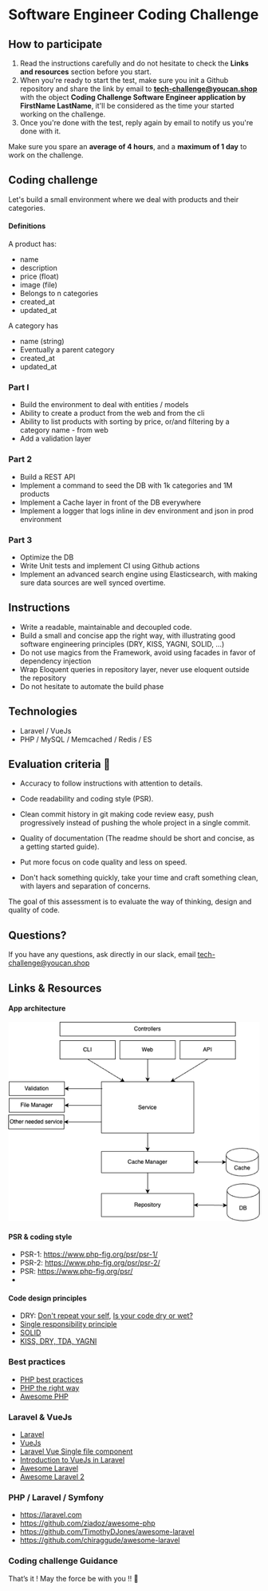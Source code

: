 # Software Engineer Coding Challenge

## How to participate
1. Read the instructions carefully and do not hesitate to check the **Links and resources** section before you start. 
2. When you're ready to start the test, make sure you init a Github repository and share the link by email to **tech-challenge@youcan.shop** with the object **Coding Challenge Software Engineer application by FirstName LastName**, it'll be considered as the time your started working on the challenge.
3. Once you're done with the test, reply again by email to notify us you're done with it. 

Make sure you spare an **average of 4 hours**, and a **maximum of 1 day** to work on the challenge.

## Coding challenge
Let's build a small environment where we deal with products and their categories.

#### Definitions
A product has:
- name
- description
- price (float)
- image (file)
- Belongs to n categories
- created_at
- updated_at

A category has
- name (string)
- Eventually a parent category
- created_at
- updated_at

### Part I
- Build the environment to deal with entities / models
- Ability to create a product from the web and from the cli
- Ability to list products with sorting by price, or/and filtering by a category name - from web
- Add a validation layer

### Part 2
- Build a REST API
- Implement a command to seed the DB with 1k categories and 1M products 
- Implement a Cache layer in front of the DB everywhere
- Implement a logger that logs inline in dev environment and json in prod environment

### Part 3
- Optimize the DB
- Write Unit tests and implement CI using Github actions 
- Implement an advanced search engine using Elasticsearch, with making sure data sources are well synced overtime.

## Instructions
- Write a readable, maintainable and decoupled code.
- Build a small and concise app the right way, with illustrating good software engineering principles (DRY, KISS, YAGNI, SOLID, ...)
- Do not use magics from the Framework, avoid using facades in favor of dependency injection
- Wrap Eloquent queries in repository layer, never use eloquent outside the repository
- Do not hesitate to automate the build phase

## Technologies
- Laravel / VueJs
- PHP / MySQL / Memcached / Redis / ES

## Evaluation criteria 🚨
- Accuracy to follow instructions with attention to details.
- Code readability and coding style (PSR).
- Clean commit history in git making code review easy, push progressively instead of pushing the whole project in a single commit.
- Quality of documentation (The readme should be short and concise, as a getting started guide).


- Put more focus on code quality and less on speed. 
- Don't hack something quickly, take your time and craft something clean, with layers and separation of concerns.

The goal of this assessment is to evaluate the way of thinking, design and quality of code. 

## Questions?
If you have any questions, ask directly in our slack, email tech-challenge@youcan.shop  

## Links & Resources

#### App architecture
![App architecture](https://raw.githubusercontent.com/youcan-shop/coding-challenges/cee96ef93118330336ac32d1df7ce6554f825d02/Software%20Engineer%202023/Backend/app_architecture.png "App architecture")

#### PSR & coding style
- PSR-1: https://www.php-fig.org/psr/psr-1/
- PSR-2: https://www.php-fig.org/psr/psr-2/
- PSR: https://www.php-fig.org/psr/
- 
#### Code design principles
- DRY: [Don't repeat your self](https://deviq.com/don-t-repeat-yourself/), [Is your code dry or wet?](https://www.softwareyoga.com/is-your-code-dry-or-wet/)
- [Single responsibility principle](https://deviq.com/single-responsibility-principle/)
- [SOLID](https://deviq.com/solid/)   
- [KISS, DRY, TDA, YAGNI](https://medium.com/@derodu/design-patterns-kiss-dry-tda-yagni-soc-828c112b89ee)

### Best practices
- [PHP best practices](https://phpbestpractices.org/)
- [PHP the right way](https://phptherightway.com/)
- [Awesome PHP](https://github.com/ziadoz/awesome-php)

### Laravel & VueJs
- [Laravel](https://laravel.com)
- [VueJs](https://vuejs.org/v2/guide/)
- [Laravel Vue Single file component](https://medium.com/plint-sites/javascript-in-laravel-vue-single-file-components-69be12033d98)
- [Introduction to VueJs in Laravel](https://medium.com/justlaravel/introduction-to-vue-js-in-laravel-e8757174e58e)
- [Awesome Laravel](https://github.com/TimothyDJones/awesome-laravel)
- [Awesome Laravel 2](https://github.com/chiraggude/awesome-laravel)

### PHP / Laravel / Symfony
- https://laravel.com
- https://github.com/ziadoz/awesome-php
- https://github.com/TimothyDJones/awesome-laravel
- https://github.com/chiraggude/awesome-laravel

### Coding challenge Guidance
That’s it ! May the force be with you !! 🖖 
